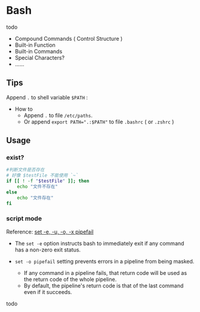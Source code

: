 # Bash

todo

-   Compound Commands ( Control Structure )
-   Built-in Function
-   Built-in Commands
-   Special Characters?
-   ……

## Tips

Append `.` to shell variable `$PATH` :

-   How to
    -   Append `.` to file `/etc/paths`.
    -   Or append `export PATH=".:$PATH"` to file `.bashrc` ( or `.zshrc` )

## Usage

### exist?

```bash
#判断文件是否存在
# 好像 $testFile 不能使用 `~`
if [[ ! -f "$testFile" ]]; then
    echo "文件不存在"
else
    echo "文件存在"
fi
```

### script mode

Reference: [set -e, -u, -o, -x pipefail](https://gist.github.com/vncsna/64825d5609c146e80de8b1fd623011ca)

-   The `set -e` option instructs bash to immediately exit if any command has a non-zero exit status.

-   `set -o pipefail` setting prevents errors in a pipeline from being masked.

    -   If any command in a pipeline fails, that return code will be used as the return code of the whole pipeline.
    -   By default, the pipeline's return code is that of the last command even if it succeeds.

todo
